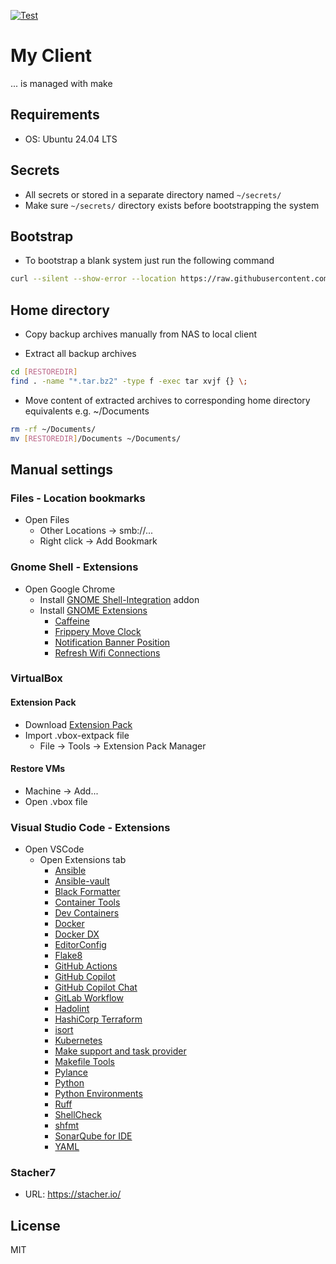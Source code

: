 [![Test](https://github.com/escalate/myclient/actions/workflows/test.yml/badge.svg?branch=master&event=push)](https://github.com/escalate/myclient/actions/workflows/test.yml)

# My Client

... is managed with make

## Requirements

- OS: Ubuntu 24.04 LTS

## Secrets

- All secrets or stored in a separate directory named `~/secrets/`
- Make sure `~/secrets/` directory exists before bootstrapping the system

## Bootstrap

- To bootstrap a blank system just run the following command

```bash
curl --silent --show-error --location https://raw.githubusercontent.com/escalate/myclient/master/scripts/bootstrap.sh | bash
```

## Home directory

- Copy backup archives manually from NAS to local client

- Extract all backup archives

```bash
cd [RESTOREDIR]
find . -name "*.tar.bz2" -type f -exec tar xvjf {} \;
```

- Move content of extracted archives to corresponding home directory equivalents e.g. ~/Documents

```bash
rm -rf ~/Documents/
mv [RESTOREDIR]/Documents ~/Documents/
```

## Manual settings

### Files - Location bookmarks

- Open Files
  - Other Locations -> smb://...
  - Right click -> Add Bookmark

### Gnome Shell - Extensions

- Open Google Chrome
  - Install [GNOME Shell-Integration](https://chrome.google.com/webstore/detail/gnome-shell-integration/gphhapmejobijbbhgpjhcjognlahblep) addon
  - Install [GNOME Extensions](https://extensions.gnome.org)
    - [Caffeine](https://extensions.gnome.org/extension/517/caffeine/)
    - [Frippery Move Clock](https://extensions.gnome.org/extension/2/move-clock/)
    - [Notification Banner Position](https://extensions.gnome.org/extension/4105/notification-banner-position/)
    - [Refresh Wifi Connections](https://extensions.gnome.org/extension/905/refresh-wifi-connections/)

### VirtualBox

#### Extension Pack

- Download [Extension Pack](https://www.virtualbox.org/wiki/Downloads)
- Import .vbox-extpack file
  - File -> Tools -> Extension Pack Manager

#### Restore VMs

- Machine -> Add...
- Open .vbox file

### Visual Studio Code - Extensions

- Open VSCode
  - Open Extensions tab
    - [Ansible](https://marketplace.visualstudio.com/items?itemName=redhat.ansible)
    - [Ansible-vault](https://marketplace.visualstudio.com/items?itemName=dhoeric.ansible-vault)
    - [Black Formatter](https://marketplace.visualstudio.com/items?itemName=ms-python.black-formatter)
    - [Container Tools](https://marketplace.visualstudio.com/items?itemName=ms-azuretools.vscode-containers)
    - [Dev Containers](https://marketplace.visualstudio.com/items?itemName=ms-vscode-remote.remote-containers)
    - [Docker](https://marketplace.visualstudio.com/items?itemName=ms-azuretools.vscode-docker)
    - [Docker DX](https://marketplace.visualstudio.com/items?itemName=docker.docker)
    - [EditorConfig](https://marketplace.visualstudio.com/items?itemName=EditorConfig.EditorConfig)
    - [Flake8](https://marketplace.visualstudio.com/items?itemName=ms-python.flake8)
    - [GitHub Actions](https://marketplace.visualstudio.com/items?itemName=GitHub.vscode-github-actions)
    - [GitHub Copilot](https://marketplace.visualstudio.com/items?itemName=GitHub.copilot)
    - [GitHub Copilot Chat](https://marketplace.visualstudio.com/items?itemName=GitHub.copilot-chat)
    - [GitLab Workflow](https://marketplace.visualstudio.com/items?itemName=GitLab.gitlab-workflow)
    - [Hadolint](https://marketplace.visualstudio.com/items?itemName=exiasr.hadolint)
    - [HashiCorp Terraform](https://marketplace.visualstudio.com/items?itemName=HashiCorp.terraform)
    - [isort](https://marketplace.visualstudio.com/items?itemName=ms-python.isort)
    - [Kubernetes](https://marketplace.visualstudio.com/items?itemName=ms-kubernetes-tools.vscode-kubernetes-tools)
    - [Make support and task provider](https://marketplace.visualstudio.com/items?itemName=carlos-algms.make-task-provider)
    - [Makefile Tools](https://marketplace.visualstudio.com/items?itemName=ms-vscode.makefile-tools)
    - [Pylance](https://marketplace.visualstudio.com/items?itemName=ms-python.vscode-pylance)
    - [Python](https://marketplace.visualstudio.com/items?itemName=ms-python.python)
    - [Python Environments](https://marketplace.visualstudio.com/items?itemName=ms-python.vscode-python-envs)
    - [Ruff](https://marketplace.visualstudio.com/items?itemName=charliermarsh.ruff)
    - [ShellCheck](https://marketplace.visualstudio.com/items?itemName=timonwong.shellcheck)
    - [shfmt](https://marketplace.visualstudio.com/items?itemName=mkhl.shfmt)
    - [SonarQube for IDE](https://marketplace.visualstudio.com/items?itemName=SonarSource.sonarlint-vscode)
    - [YAML](https://marketplace.visualstudio.com/items?itemName=redhat.vscode-yaml)

### Stacher7

- URL: https://stacher.io/

## License

MIT
